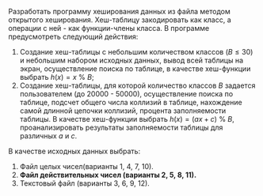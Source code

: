 Разработать программу хеширования данных из файла методом открытого хеширования. Хеш-таблицу закодировать как класс, а операции с ней - как функции-члены класса. В программе предусмотреть следующий действия:  
1. Создание хеш-таблицы с небольшим количеством классов ($B≤30$) и небольшим набором исходных данных, вывод всей таблицы на экран, осуществление поиска по таблице, в качестве хеш-функции выбрать $h(x)=x$ ${\%}$ $B$;
2. Создание хеш-таблицы, для которой количество классов $B$ задается пользователем (до 20000 - 50000), осуществление поиска по таблице, подсчет общего числа коллизий в таблице, нахождение самой длинной цепочки коллизий, процента заполняемости таблицы. В качестве хеш-функции выбрать $h(x)=(ax+c)$ ${\%}$ $B$, проанализировать результаты заполняемости таблицы для различных $a$ и $c$.
  
В качестве исходных данных выбрать:
1. Файл целых чисел(варианты 1, 4, 7, 10).
2. **Файл действительных чисел (варианты 2, 5, 8, 11).**
3. Текстовый файл (варианты 3, 6, 9, 12).